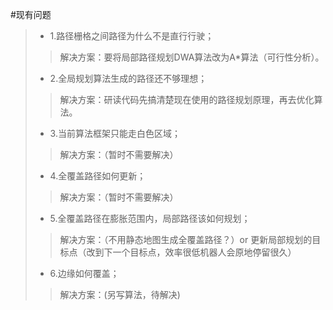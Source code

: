 #现有问题
>*  1.路径栅格之间路径为什么不是直行行驶；
>>  解决方案：要将局部路径规划DWA算法改为A*算法（可行性分析）。
>*  2.全局规划算法生成的路径还不够理想；
>>  解决方案：研读代码先搞清楚现在使用的路径规划原理，再去优化算法。
>*  3.当前算法框架只能走白色区域；
>>  解决方案：（暂时不需要解决）
>*  4.全覆盖路径如何更新；
>>  解决方案：（暂时不需要解决）
>*  5.全覆盖路径在膨胀范围内，局部路径该如何规划；
>>  解决方案：（不用静态地图生成全覆盖路径？）or 更新局部规划的目标点（改到下一个目标点，效率很低机器人会原地停留很久）
>*  6.边缘如何覆盖；
>>  解决方案：(另写算法，待解决)
